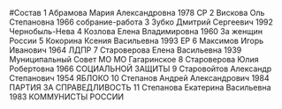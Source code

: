 #Состав
1 Абрамова Мария Александровна 1978 СР
2 Вискова Оль Степановна 1966 собрание-работа
3 Зубко Дмитрий Сергеевич 1992 Чернобыль-Нева
4 Козлова Елена Владимировна 1960 За женщин России
5 Кокорина Ксения Васильевна 1993 ЕР
6 Максимов Игорь Иванович 1964 ЛДПР
7 Староверова Елена Васильевна 1939 Муниципальный Совет МО МО Гагаринское
8 Староверова Юлия Робертовна 1966 СОЦИАЛЬНОЙ ЗАЩИТЫ
9 Старовойтов Александр Степанович 1954 ЯБЛОКО
10 Степанов Андрей Александрович 1984 ПАРТИЯ ЗА СПРАВЕДЛИВОСТЬ
11 Степанова Екатерина Васильевна 1983 КОММУНИСТЫ РОССИИ
